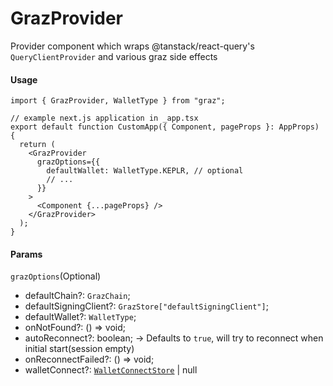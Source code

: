 # GrazProvider

Provider component which wraps @tanstack/react-query's `QueryClientProvider` and various graz side effects

#### Usage

```tsx
import { GrazProvider, WalletType } from "graz";

// example next.js application in _app.tsx
export default function CustomApp({ Component, pageProps }: AppProps) {
  return (
    <GrazProvider
      grazOptions={{
        defaultWallet: WalletType.KEPLR, // optional
        // ...
      }}
    >
      <Component {...pageProps} />
    </GrazProvider>
  );
}
```

#### Params

`grazOptions`(Optional)

- defaultChain?: `GrazChain`;
- defaultSigningClient?: `GrazStore["defaultSigningClient"]`;
- defaultWallet?: `WalletType`;
- onNotFound?: () => void;
- autoReconnect?: boolean; -> Defaults to `true`, will try to reconnect when initial start(session empty)
- onReconnectFailed?: () => void;
- walletConnect?: [`WalletConnectStore`](../types/WalletConnectStore.md) | null
